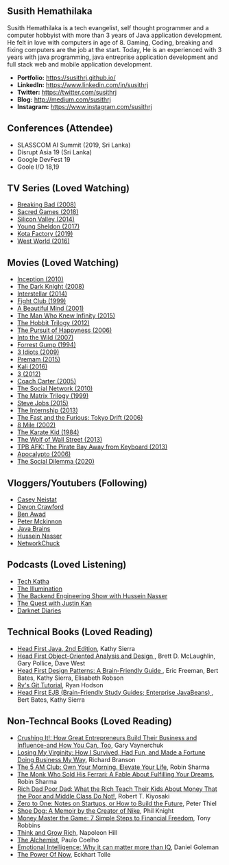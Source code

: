 

## Susith Hemathilaka

Susith Hemathilaka is a tech evangelist, self thought programmer and a computer hobbyist with more than 3 years of Java application development. He felt in love with computers in age of 8. Gaming, Coding, breaking and fixing computers are the job at the start. Today, He is an experienced with 3 years with java programming, java entreprise application development and full stack web and mobile application development.


* **Portfolio:** https://susithrj.github.io/
* **LinkedIn:**  https://www.linkedin.com/in/susithrj
* **Twitter:**   https://twitter.com/susithrj
* **Blog:**      http://medium.com/susithrj
*  **Instagram:** https://www.instagram.com/susithrj



## Conferences (Attendee)

* SLASSCOM AI Summit (2019, Sri Lanka)
* Disrupt Asia 19 (Sri Lanka)
* Google DevFest 19
* Goole I/O 18,19

## TV Series (Loved Watching)

* [Breaking Bad (2008)](https://www.imdb.com/title/tt0903747/)
* [Sacred Games (2018)](https://www.imdb.com/title/tt6077448/)
* [Silicon Valley (2014)](https://www.imdb.com/title/tt2575988/)
* [Young Sheldon (2017)](https://www.imdb.com/title/tt6226232/)
* [Kota Factory (2019)](https://www.imdb.com/title/tt9432978/)
* [West World (2016)](https://www.imdb.com/title/tt0475784/)

## Movies (Loved Watching)

* [Inception (2010)](https://www.imdb.com/title/tt1375666/)
* [The Dark Knight (2008)](https://www.imdb.com/title/tt0468569/)
* [Interstellar (2014)](https://www.imdb.com/title/tt0816692/)
* [Fight Club (1999)](https://www.imdb.com/title/tt0137523/)
* [A Beautiful Mind (2001)](https://www.imdb.com/title/tt0268978/)
* [The Man Who Knew Infinity (2015)](https://www.imdb.com/title/tt0787524/)
* [The Hobbit Trilogy (2012)](https://www.imdb.com/list/ls069544617/)
* [The Pursuit of Happyness (2006)](https://www.imdb.com/title/tt0454921/)
* [Into the Wild (2007)](https://www.imdb.com/title/tt0758758/)
* [Forrest Gump (1994)](https://www.imdb.com/title/tt0109830/)
* [3 Idiots (2009)](https://www.imdb.com/title/tt1187043/)
* [Premam (2015)](https://www.imdb.com/title/tt4679210/)
* [Kali (2016)](https://www.imdb.com/title/tt5335128/)
* [3 (2012)](https://www.imdb.com/title/tt2123129/)
* [Coach Carter (2005)](https://www.imdb.com/title/tt0393162/)
* [The Social Network (2010)](https://www.imdb.com/title/tt1285016/)
* [The Matrix Trilogy (1999)](https://www.imdb.com/list/ls061622168/)
* [Steve Jobs (2015)](https://www.imdb.com/title/tt2080374/) 
* [The Internship (2013)](https://www.imdb.com/title/tt2234155/)
* [The Fast and the Furious: Tokyo Drift (2006)](https://www.imdb.com/title/tt0463985/)
* [8 Mile (2002)](https://www.imdb.com/title/tt0298203/)
* [The Karate Kid (1984)](https://www.imdb.com/title/tt0087538/)
* [The Wolf of Wall Street (2013)](https://www.imdb.com/title/tt0993846/)
* [TPB AFK: The Pirate Bay Away from Keyboard (2013)](https://www.imdb.com/title/tt2608732/)
* [Apocalypto (2006)](https://www.imdb.com/title/tt0472043/)
* [The Social Dilemma (2020)](https://www.imdb.com/title/tt11464826/)

## Vloggers/Youtubers (Following)

* [Casey Neistat](https://www.youtube.com/user/caseyneistat)
* [Devon Crawford](https://www.youtube.com/channel/UCDrekHmOnkptxq3gUU0IyfA)
* [Ben Awad](https://www.youtube.com/user/99baddawg)
* [Peter Mckinnon](https://www.youtube.com/user/petermckinnon24)
* [Java Brains](https://www.youtube.com/channel/UCYt1sfh5464XaDBH0oH_o7Q)
* [Hussein Nasser](https://www.youtube.com/user/GISIGeometry)
* [NetworkChuck](https://www.youtube.com/channel/UC9x0AN7BWHpCDHSm9NiJFJQ)


## Podcasts (Loved Listening)

* [Tech Katha](https://techkatha.com/)
* [The Illumination](https://anchor.fm/illumination)
* [The Backend Engineering Show with Hussein Nasser](https://anchor.fm/hnasr)
* [The Quest with Justin Kan](https://justin.quest/)
* [Darknet Diaries](https://darknetdiaries.com/)


## Technical Books (Loved Reading)

* [Head First Java, 2nd Edition](https://www.amazon.com/Head-First-Java-Kathy-Sierra/dp/0596009208/ref=sr_1_1?dchild=1&keywords=head+first+java&qid=1615689227&s=books&sr=1-1), Kathy Sierra 
* [Head First Object-Oriented Analysis and Design ](https://www.amazon.com/Head-First-Object-Oriented-Analysis-Design/dp/0596008678/ref=sr_1_1?dchild=1&keywords=head+first+ooad&qid=1615689291&s=books&sr=1-1),  Brett D. McLaughlin, Gary Pollice, Dave West 
* [Head First Design Patterns: A Brain-Friendly Guide ](https://www.amazon.com), Eric Freeman, Bert Bates, Kathy Sierra, Elisabeth Robson 
* [Ry's Git Tutorial](https://www.amazon.com), Ryan Hodson
* [Head First EJB (Brain-Friendly Study Guides; Enterprise JavaBeans)  ](https://www.amazon.com/First-Brain-Friendly-Guides-Enterprise-JavaBeans/dp/0596005717), Bert Bates, Kathy Sierra  

## Non-Techncal Books (Loved Reading)

* [Crushing It!: How Great Entrepreneurs Build Their Business and Influence-and How You Can, Too](https://www.amazon.com/gp/product/0062674676), Gary Vaynerchuk
* [Losing My Virginity: How I Survived, Had Fun, and Made a Fortune Doing Business My Way](https://www.amazon.com/Losing-My-Virginity-Survived-Business/dp/0307720748/), Richard Branson
* [The 5 AM Club: Own Your Morning. Elevate Your Life](https://www.amazon.com/AM-Club-Morning-Elevate-Life/dp/1443456624), Robin Sharma
* [The Monk Who Sold His Ferrari: A Fable About Fulfilling Your Dreams](https://www.amazon.com/Monk-Who-Sold-His-Ferrari/dp/0062515675), Robin Sharma
* [Rich Dad Poor Dad: What the Rich Teach Their Kids About Money That the Poor and Middle Class Do Not!](https://www.amazon.com/Rich-Dad-Poor-Teach-Middle/dp/1612680194), Robert T. Kiyosaki
* [Zero to One: Notes on Startups, or How to Build the Future](https://www.amazon.com/Zero-Notes-Start-Ups-Build-Future/dp/B00QEUZ690), Peter Thiel 
* [Shoe Dog: A Memoir by the Creator of Nike](https://www.amazon.com/Shoe-Dog-Memoir-Creator-Nike-ebook/dp/B0176M1A44), Phil Knight
* [Money Master the Game: 7 Simple Steps to Financial Freedom](https://www.amazon.com/MONEY-Master-Game-Financial-Freedom/dp/1476757860), Tony Robbins
* [Think and Grow Rich](https://www.amazon.com/Think-Grow-Rich-Landmark-Bestseller/dp/1585424331), Napoleon Hill
* [The Alchemist](https://www.amazon.com/Alchemist-Paulo-Coelho/dp/0061122416), Paulo Coelho
* [Emotional Intelligence: Why it can matter more than IQ](https://www.amazon.com/Emotional-Intelligence-Daniel-Goleman/dp/1526633620), Daniel Goleman
* [The Power Of Now](https://www.amazon.com/Power-Now-Guide-Spiritual-Enlightenment/dp/1577314808), Eckhart Tolle









